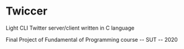 # Twiccer
Light CLI Twitter server/client written in C language

Final Project of Fundamental of Programming course -- SUT -- 2020
